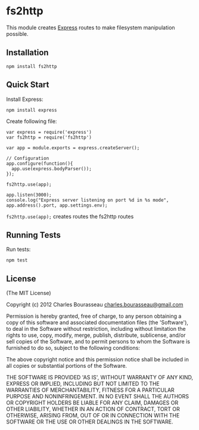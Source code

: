 fs2http
==========

This module creates [Express] routes to make filesystem manipulation possible.


Installation
--------

    npm install fs2http

Quick Start
--------

Install Express:

    npm install express

Create following file:

    var express = require('express')
    var fs2http = require('fs2http')
    
    var app = module.exports = express.createServer();
    
    // Configuration
    app.configure(function(){
      app.use(express.bodyParser());
    });
    
    fs2http.use(app);
    
    app.listen(3000);
    console.log("Express server listening on port %d in %s mode", app.address().port, app.settings.env);


`fs2http.use(app);` creates routes the fs2http routes

Running Tests
--------

Run tests:

    npm test

License
--------

(The MIT License)

Copyright (c) 2012 Charles Bourasseau <charles.bourasseau@gmail.com>

Permission is hereby granted, free of charge, to any person obtaining a copy of this software and associated documentation files (the 'Software'), to deal in the Software without restriction, including without limitation the rights to use, copy, modify, merge, publish, distribute, sublicense, and/or sell copies of the Software, and to permit persons to whom the Software is furnished to do so, subject to the following conditions:

The above copyright notice and this permission notice shall be included in all copies or substantial portions of the Software.

THE SOFTWARE IS PROVIDED 'AS IS', WITHOUT WARRANTY OF ANY KIND, EXPRESS OR IMPLIED, INCLUDING BUT NOT LIMITED TO THE WARRANTIES OF MERCHANTABILITY, FITNESS FOR A PARTICULAR PURPOSE AND NONINFRINGEMENT. IN NO EVENT SHALL THE AUTHORS OR COPYRIGHT HOLDERS BE LIABLE FOR ANY CLAIM, DAMAGES OR OTHER LIABILITY, WHETHER IN AN ACTION OF CONTRACT, TORT OR OTHERWISE, ARISING FROM, OUT OF OR IN CONNECTION WITH THE SOFTWARE OR THE USE OR OTHER DEALINGS IN THE SOFTWARE.

[Express]: http://expressjs.com/